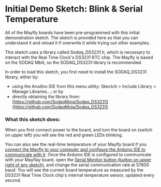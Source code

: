 Initial Demo Sketch: Blink & Serial Temperature
==============

All of the Mayfly boards have been pre-programmed with this initial demonstration sketch.  The sketch is provided here so that you can understand it and reload it if overwrite it while  trying out other examples.

This sketch uses a library called *Sodaq_DS3231.h*, which is necessary to interact with the Real Time Clock's DS3231 RTC chip.  The Mayfly is based on the SODAQ Mbili, so the SODAQ\_DS3231 library is recommended. 

In order to load this sketch, you first need to install the SODAQ\_DS3231 library, either by:

*  using the Arudino IDE from this menu utility: Skectch > Include Library > Manage Libraries...; or by 
* directly obtaining the library from: [https://github.com/SodaqMoja/Sodaq_DS3231](https://github.com/SodaqMoja/Sodaq_DS3231)


### What this sketch does:
When you first connect power to the board, and turn the board on (switch on upper left) you will see the red and green LEDs blinking.

You can also see the real-time temperature of your Mayfly board if you [connect the Mayfly to your computer and configure the Arduino IDE to communicate with it](https://github.com/EnviroDIY/Arduino_boards). Once the Arduino IDE is configured to communicate with your Mayflay board, open the [Serial Monitor button (button on upper right of any sketch)](https://lh6.googleusercontent.com/GO9HQ1q3v4ho-H7ZqP55cQ4o_nLdyYpkCauIWOvN5xrQAMNIfgeiu_LiRTfAN2yruvjBLGMNrACzWffwhlM5ADSem35dDPpI9Mj5WWN-l8YSizSh-3HwvPEwtzAo3o0ZZjJgAyw), and change the serial communication rate at 57600 baud. You will see the current board temperature as measured by the DS3231 Real Time Clock chip's internal temperature sensor, updated every second.

